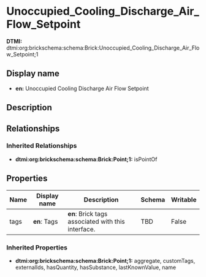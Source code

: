 # Unoccupied_Cooling_Discharge_Air_Flow_Setpoint
**DTMI:** dtmi:org:brickschema:schema:Brick:Unoccupied_Cooling_Discharge_Air_Flow_Setpoint;1
## Display name
- **en:** Unoccupied Cooling Discharge Air Flow Setpoint
## Description
## Relationships
### Inherited Relationships
* **dtmi:org:brickschema:schema:Brick:Point;1:** isPointOf
## Properties
|Name|Display name|Description|Schema|Writable|
|-|-|-|-|-|
|tags|**en**: Tags|**en**: Brick tags associated with this interface.|TBD|False|
### Inherited Properties
* **dtmi:org:brickschema:schema:Brick:Point;1:** aggregate, customTags, externalIds, hasQuantity, hasSubstance, lastKnownValue, name
